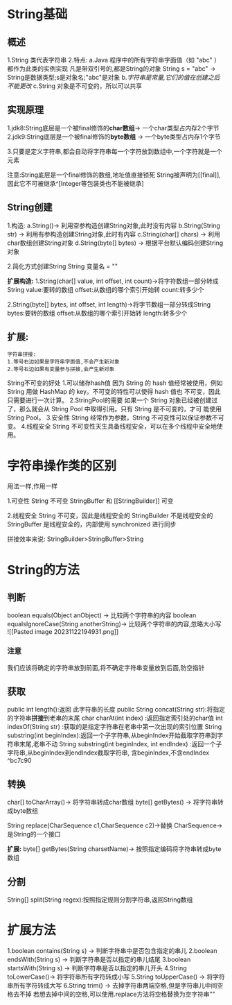 # String基础
## 概述
1.String 类代表字符串
2.特点:
  a.Java 程序中的所有字符串字面值（如 "abc" ）都作为此类的实例实现
    凡是带双引号的,都是String的对象
    String s = "abc" -> String是数据类型;s是对象名;"abc"是对象
  b.*字符串是常量,它们的值在创建之后不能更改* 
  c.String 对象是不可变的，所以可以共享 
## 实现原理

1.jdk8:String底层是一个被final修饰的**char数组**-> 一个char类型占内存2个字节
2.jdk9:String底层是一个被final修饰的**byte数组** -> 一个byte类型占内存1个字节
    
3.只要是定义字符串,都会自动将字符串每一个字符放到数组中,一个字符就是一个元素    

注意:String底层是一个final修饰的数组,地址值直接锁死
String被声明为[[final]],因此它不可被继承^[Integer等包装类也不能被继承]
## String创建
1.构造:
  a.String()-> 利用空参构造创建String对象,此时没有内容
  b.String(String str) -> 利用有参构造创建String对象,此时有内容
  c.String(char[] chars) -> 利用char数组创建String对象
  d.String(byte[] bytes) -> 根据平台默认编码创建String对象
      
2.简化方式创建String
  String 变量名 = ""
  
**扩展构造:**
  1.String(char[] value, int offset, int count)->将字符数组一部分转成String
           value:要转的数组
           offset:从数组的哪个索引开始转
           count:转多少个
          
  2.String(byte[] bytes, int offset, int length)->将字节数组一部分转成String
           bytes:要转的数组
           offset:从数组的哪个索引开始转
           length:转多少个
## 扩展:
	字符串拼接:
	1.等号右边如果是字符串字面值,不会产生新对象
	2.等号右边如果有变量参与拼接,会产生新对象
String不可变的好处
1.可以储存hash值
	因为 String 的 hash 值经常被使⽤，例如 String ⽤做 HashMap 的 key。不可变的特性可以使得 hash 值也 不可变，因此只需要进⾏⼀次计算。
2.StringPool的需要
	如果⼀个 String 对象已经被创建过了，那么就会从 String Pool 中取得引⽤。只有 String 是不可变的，才可 能使⽤ String Pool。
3.安全性
	String 经常作为参数，String 不可变性可以保证参数不可变。
4.线程安全
	String 不可变性天⽣具备线程安全，可以在多个线程中安全地使⽤。
	
# 字符串操作类的区别
用法一样,作用一样

1.可变性
	String 不可变   StringBuffer 和 [[StringBuilder]] 可变 

 2.线程安全 
 String 不可变，因此是线程安全的 
 StringBuilder 不是线程安全的 
 StringBuffer 是线程安全的，内部使⽤ synchronized 进⾏同步

拼接效率来说:  StringBuilder>StringBuffer>String

# String的方法
## 判断
boolean equals(Object anObject) -> 比较两个字符串的内容 
boolean equalsIgnoreCase(String anotherString)-> 比较两个字符串的内容,忽略大小写	
![[Pasted image 20231122194931.png]]
### 注意
我们应该将确定的字符串放到前面,将不确定字符串变量放到后面,防空指针
## 获取
public int length():返回 此字符串的长度
public String concat(String str):将指定的字符串**拼接**到老串的末尾
char charAt(int index)  :返回指定索引处的char值
int indexOf(String str)  :获取的是指定字符串在老串中第一次出现的索引位置
String substring(int beginIndex):返回一个子字符串,从beginIndex开始截取字符串到字符串末尾,老串不动
String substring(int beginIndex, int endIndex) :返回一个子字符串,从beginIndex到endIndex截取字符串,  含beginIndex,不含endIndex ^bc7c90
## 转换
char[] toCharArray()-> 将字符串转成char数组
byte[] getBytes() -> 将字符串转成byte数组

String replace(CharSequence c1,CharSequence c2)->替换
               CharSequence->是String的一个接口
    
**扩展:**
byte[] getBytes(String charsetName)-> 按照指定编码将字符串转成byte数组
## 分割
String[] split(String regex):按照指定规则分割字符串,返回String数组
# 扩展方法
 1.boolean contains(String s) -> 判断字符串中是否包含指定的串儿
 2.boolean endsWith(String s) -> 判断字符串是否以指定的串儿结尾
 3.boolean startsWith(String s) -> 判断字符串是否以指定的串儿开头
 4.String toLowerCase()-> 将字符串所有字符转成小写
 5.String toUpperCase() -> 将字符串所有字符转成大写
 6.String trim() -> 去掉字符串两端空格,但是字符串儿中间空格去不掉
 若想去掉中间的空格,可以使用.replace方法将空格替换为空字符串"" 